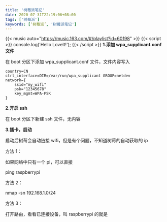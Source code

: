 ```yaml
---
title: '树莓派笔记'
date: 2020-07-31T22:19:06+08:00
tags: ['树莓派']
keywords: [‘树莓派’, '树莓派笔记']
---
```


{{< music auto="https://music.163.com/#/playlist?id=60198" >}}
{{< script >}}
console.log('Hello LoveIt!');
{{< /script >}}
**1.添加 wpa_supplicant.conf 文件**

在 boot 分区下添加 wpa_supplicant.conf 文件，文件内容写入

```
country=CN
ctrl_interface=DIR=/var/run/wpa_supplicant GROUP=netdev
network={
    ssid="my_wifi"
    psk="12345678"
    key_mgmt=WPA-PSK
}
```

**2.开启 ssh**

在 boot 分区下新建 ssh 文件，无内容

**3.插卡，启动**

启动后树莓会自动链接 wifi，但是有个问题，不知道树莓的自动获取的 ip

方法 1：

如果网络中只有一个 pi，可以直接

ping raspberrypi

方法 2：

nmap -sn 192.168.1.0/24

方法 3：

打开路由，看看已连接设备，叫 raspberrypi 的就是
